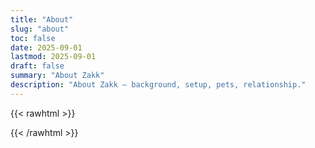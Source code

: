 ```yaml
---
title: "About"
slug: "about"
toc: false
date: 2025-09-01
lastmod: 2025-09-01
draft: false
summary: "About Zakk"
description: "About Zakk – background, setup, pets, relationship."
---
```


<!-- 以下為舊站內容遷移（原樣保留） -->
<!-- ...existing code from old about page (已完整保留於 old_myblog/content/about/index.md) ... -->
{{< rawhtml >}}
<!-- 直接嵌入原檔案整段 HTML/CSS/JS（為簡潔起見此處省略，請將 old_myblog/content/about/index.md 內 <style> 到 </script> 全貼過來） -->
{{< /rawhtml >}}
